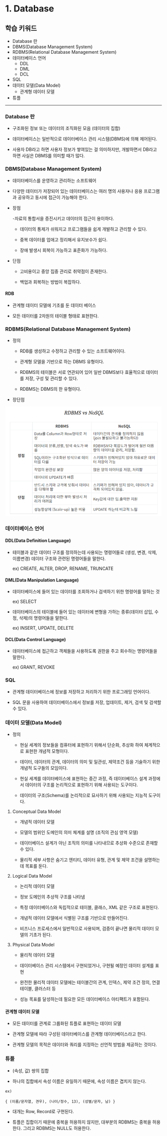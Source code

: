 # 1. Database

## 학습 키워드

- Database 란
- DBMS(Database Management System)
- RDBMS(Relational Database Management System)
- 데이터베이스 언어
  - DDL
  - DML
  - DCL
- SQL
- 데이터 모델(Data Model)
  - 관계형 데이터 모델
- 튜플

***

### Database 란

- 구조화된 정보 또는 데이터의 조직화된 모음 (데이터의 집합)

- 데이터베이스는 일반적으로 데이터베이스 관리 시스템(DBMS)에 의해 제어된다.

- 사용자 DB라고 하면 사용자 정보가 쌓여있는 걸 의미하지만, 개발하면서 DB라고 하면 사실은 DBMS를 의미할 때가 많다.

### DBMS(Database Management System)

- 데이터베이스를 운영하고 관리하는 소프트웨어

- 다양한 데이터가 저장되어 있는 데이터베이스는 여러 명의 사용자나 응용 프로그램과 공유하고 동시에 접근이 가능해야 한다.

- 장점

  -자료의 통합서을 증진시키고 데이터의 접근이 용이하다.

  - 데이터의 통제가 쉬워지고 프로그램들을 쉽게 개발하고 관리할 수 있다.

  - 중복 데이터를 업애고 정리해서 유지보수가 쉽다.

  - 장애 발생시 회복이 가능하고 표준화가 가능하다.

- 단점

  - 고비용이고 중앙 집중 관리로 취약점이 존재한다.

  - 백업과 회복하는 방법이 복잡하다.

#### RDB

- 관계형 데이터 모델에 기초를 둔 데이터 베이스

- 모든 데이터를 2차원의 테이블 형태로 표현한다.

### RDBMS(Relational Database Management System)

- 정의

  - RDB를 생성하고 수정하고 관리할 수 있는 소프트웨어이다.

  - 관계형 모델을 기반으로 하는 DBMS 유형이다.

  - RDBMS의 테이블은 서로 연관되어 있어 일반 DBMS보다 효율적으로 데이터를 저장, 구성 및 관리할 수 있다.

  - RDBMS는 DBMS의 한 유형이다.

- 장단점

![Alt text](image.png)

### 데이터베이스 언어

#### DDL(Data Definition Language)

- 테이블과 같은 데이터 구조를 정의하는데 사용되는 명령어들로 (생성, 변경, 삭제, 이름변경) 데이터 구조와 관련된 명령어들을 말한다.

  ex) CREATE, ALTER, DROP, RENAME, TRUNCATE

#### DML(Data Manipulation Language)

- 데이터베이스에 들어 있는 데이터를 조회하거나 검색하기 위한 명령어를 말하는 것

  ex) SELECT

- 데이터베이스의 테이블에 들어 있는 데이터에 변형을 가하는 종류(데이터 삽입, 수정, 삭제)의 명령어들을 말한다.

  ex) INSERT, UPDATE, DELETE

#### DCL(Data Control Language)

- 데이터베이스에 접근하고 객체들을 사용하도록 권한을 주고 회수하는 명령어들을 말한다.

  ex) GRANT, REVOKE

### SQL

- 관계형 데이터베이스에 정보를 저장하고 처리하기 위한 프로그래밍 언어이다.

- SQL 문을 사용하여 데이터베이스에서 정보를 저장, 업데이트, 제거, 검색 및 검색할 수 있다.

### 데이터 모델(Data Model)

- 정의

  - 현실 세계의 정보들을 컴퓨터에 표현하기 위해서 단순화, 추상화 하여 체계적으로 표현한 개념적 모형이다.

  - 데이터, 데이터의 관계, 데이터의 의미 및 일관성, 제약조건 등을 기술하기 위한 개념적 도구들의 모임이다.

  - 현실 세계를 데이터베이스에 표현하는 중간 과정, 즉 데이터베이스 설계 과정에서 데이터의 구조를 논리적으로 표현하기 위해 사용되는 도구이다.

  - 데이터의 구조(Schema)를 논리적으로 묘사하기 위해 사용되는 지능적 도구이다.

1. Conceptual Data Model

    - 개념적 데이터 모델

    - 모델의 범위인 도메인의 의미 체계를 설명 (조직의 관심 영역 모델)

    - 데이터베이스 설계가 아닌 조직의 의미를 나타내므로 추상화 수준으로 존재할 수 있다.

    - 물리적 세부 사항은 숨기고 엔티티, 데이터 유형, 관계 및 제약 조건을 설명하는 데 목표를 둔다.

2. Logical Data Model

    - 논리적 데이터 모델

    - 정보 도메인의 추상적 구조를 나타냄

    - 특정 데이터베이스와 독립적으로 테이블, 클래스, XML 같은 구조로 표현된다.

    - 개념적 데이터 모델에서 식별된 구조를 기반으로 만들어진다.

    - 비즈니스 프로세스에서 일반적으로 사용되며, 검증이 끝나면 물리적 데이터 모델의 기초가 된다.

3. Physical Data Model

    - 물리적 데이터 모델

    - 데이터베이스 관리 시스템에서 구현되었거나, 구현될 예정인 데이터 설계를 표현

    - 완전한 물리적 데이터 모델에는 테이블간의 관계, 인덱스, 제약 조건 정의, 연결 테이블, 클러스터 등

    - 성능 목표를 달성하는데 필요한 모든 데이터베이스 아티팩트가 포함된다.

#### 관계형 데이터 모델

- 모든 데이터를 관계로 그룹화된 튜플로 표현하는 데이터 모델

- 관계형 모델에 따라 구성된 데이터베이스를 관계형 데이터베이스라고 한다.

- 관계형 모델의 목적은 데이터와 쿼리를 지정하는 선언적 방법을 제공하는 것이다.

### 튜플

- (속성, 값) 쌍의 집합

- 하나의 집합에서 속성 이름은 유일하기 때문에, 속성 이름은 겹치지 않는다.

```
ex)

{ (이름/문자열, 견우), (나이/정수, 13), (성별/문자, 남) }
```

- 대개는 Row, Record로 구현된다.

- 튜플은 집합이기 때문에 중복을 허용하지 않지만, 대부분의 RDBMS는 중복을 허용한다. 그리고 RDBMS는 NULL도 허용한다.